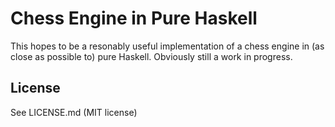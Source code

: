 # Chess Engine in Pure Haskell

This hopes to be a resonably useful implementation of a chess
engine in (as close as possible to) pure Haskell. Obviously
still a work in progress.

## License

See LICENSE.md (MIT license)

